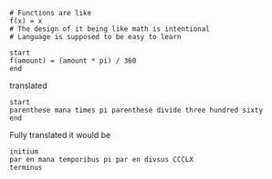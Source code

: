 ```
# Functions are like
f(x) = x
# The design of it being like math is intentional
# Language is supposed to be easy to learn
```

```
start
f(amount) = (amount * pi) / 360
end
```
translated 
```
start
parenthese mana times pi parenthese divide three hundred sixty
end
```
Fully translated it would be
```
initium
par en mana temporibus pi par en divsus CCCLX
terminus
```


```

